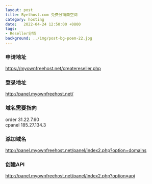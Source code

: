 ```yaml
---
layout: post
title: Byethost.com 免费分销商空间
category: hosting
date:   2022-04-24 12:50:00 +0800
tags:
- Reseller分销
background: ../img/post-bg-poem-22.jpg
---
```



### 申请地址<br>
https://myownfreehost.net/createreseller.php

### 登录地址
http://panel.myownfreehost.net/

### 域名需要指向
order 31.22.7.60<br>
cpanel 185.27.134.3<br>

### 添加域名
http://panel.myownfreehost.net/panel/index2.php?option=domains

### 创建API
http://panel.myownfreehost.net/panel/index2.php?option=api